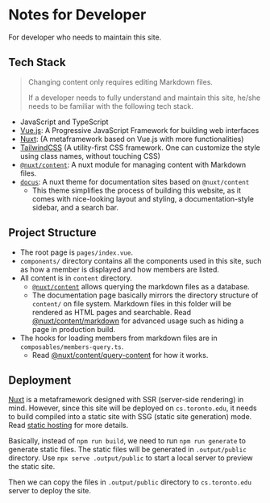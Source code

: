 # Notes for Developer

For developer who needs to maintain this site.

## Tech Stack

> Changing content only requires editing Markdown files.
>
> If a developer needs to fully understand and maintain this site, he/she needs to be familiar with the following tech stack.

- JavaScript and TypeScript
- [Vue.js](https://vuejs.org/): A Progressive JavaScript Framework for building web interfaces
- [Nuxt](https://nuxt.com/): (A metaframework based on Vue.js with more functionalities)
- [TailwindCSS](https://tailwindcss.com/) (A utility-first CSS framework. One can customize the style using class names, without touching CSS)
- [`@nuxt/content`](https://content.nuxt.com/): A nuxt module for managing content with Markdown files.
- [`docus`](https://docus.dev/): A nuxt theme for documentation sites based on `@nuxt/content`
  - This theme simplifies the process of building this website, as it comes with nice-looking layout and styling, a documentation-style sidebar, and a search bar.

## Project Structure

- The root page is `pages/index.vue`.
- `components/` directory contains all the components used in this site, such as how a member is displayed and how members are listed.
- All content is in `content` directory.
  - [`@nuxt/content`](https://content.nuxt.com/) allows querying the markdown files as a database.
  - The documentation page basically mirrors the directory structure of `content/` on file system. Markdown files in this folder will be rendered as HTML pages and searchable. Read [@nuxt/content/markdown](https://content.nuxt.com/usage/markdown) for advanced usage such as hiding a page in production build.
- The hooks for loading members from markdown files are in `composables/members-query.ts`.
  - Read [@nuxt/content/query-content](https://content.nuxt.com/composables/query-content) for how it works.

## Deployment

[Nuxt](https://nuxt.com/) is a metaframework designed with SSR (server-side rendering) in mind. However, since this site will be deployed on `cs.toronto.edu`, it needs to build compiled into a static site with SSG (static site generation) mode. Read [static hosting](https://nuxt.com/docs/getting-started/deployment#static-hosting) for more details.

Basically, instead of `npm run build`, we need to run `npm run generate` to generate static files. The static files will be generated in `.output/public` directory. Use `npx serve .output/public` to start a local server to preview the static site.

Then we can copy the files in `.output/public` directory to `cs.toronto.edu` server to deploy the site.
